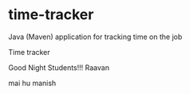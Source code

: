 # time-tracker
Java (Maven) application for tracking time on the job

Time tracker

Good Night Students!!!
Raavan 

mai hu manish
